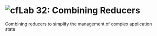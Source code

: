 ![cf](http://i.imgur.com/7v5ASc8.png)Lab 32: Combining Reducers
===

Combining reducers to simplify the management of complex application state
